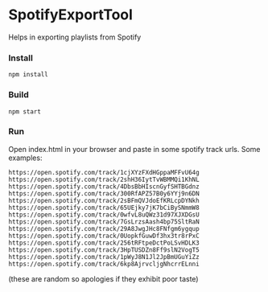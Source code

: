 # SpotifyExportTool
Helps in exporting playlists from Spotify

### Install

    npm install
    
### Build

    npm start
    
### Run

Open index.html in your browser and paste in some spotify track urls. Some examples:

    https://open.spotify.com/track/1cjXYzFXdHGppaMFFvU64g
    https://open.spotify.com/track/2shH36IytTvWBMMQi1KhNL
    https://open.spotify.com/track/4DbsBbHIscnGyfSHTBGdnz
    https://open.spotify.com/track/300RfAPZ57B0y6YYj9n6DN
    https://open.spotify.com/track/2sBFmQVJdoEfKRLcpDYNkh
    https://open.spotify.com/track/65UEjky7jK7bCiBySNmmW8
    https://open.spotify.com/track/0wfvL8uQWz31d97XJXDGsU
    https://open.spotify.com/track/7GsLrzsAash4bp75SltRaN
    https://open.spotify.com/track/29A8JwgJHc8FNfgm6ygqup
    https://open.spotify.com/track/0UopkfGuwDf3hx3tr8rPxC
    https://open.spotify.com/track/256tRFtpeDctPoLSvHDLK3
    https://open.spotify.com/track/3HpTUSDZn8Ff9slN2VogT5
    https://open.spotify.com/track/1pWyJ8N1Jl2JpBmUGuYiZz
    https://open.spotify.com/track/6kp8AjrvcljgNhcrrELnni

(these are random so apologies if they exhibit poor taste)
